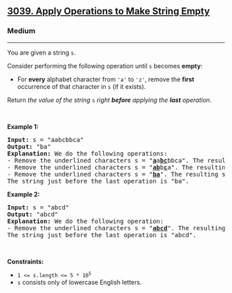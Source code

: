 <h2><a href="https://leetcode.com/problems/apply-operations-to-make-string-empty/">3039. Apply Operations to Make String Empty</a></h2><h3>Medium</h3><hr><div><p>You are given a string <code>s</code>.</p>

<p>Consider performing the following operation until <code>s</code> becomes <strong>empty</strong>:</p>

<ul>
	<li>For <strong>every</strong> alphabet character from <code>'a'</code> to <code>'z'</code>, remove the <strong>first</strong> occurrence of that character in <code>s</code> (if it exists).</li>
</ul>

<p>Return <em>the value of the string </em><code>s</code><em> right <strong>before</strong> applying the <strong>last</strong> operation</em>.</p>

<p>&nbsp;</p>
<p><strong class="example">Example 1:</strong></p>

<pre><strong>Input:</strong> s = "aabcbbca"
<strong>Output:</strong> "ba"
<strong>Explanation:</strong> We do the following operations:
- Remove the underlined characters s = "<u><strong>a</strong></u>a<strong><u>bc</u></strong>bbca". The resulting string is s = "abbca".
- Remove the underlined characters s = "<u><strong>ab</strong></u>b<u><strong>c</strong></u>a". The resulting string is s = "ba".
- Remove the underlined characters s = "<u><strong>ba</strong></u>". The resulting string is s = "".
The string just before the last operation is "ba".
</pre>

<p><strong class="example">Example 2:</strong></p>

<pre><strong>Input:</strong> s = "abcd"
<strong>Output:</strong> "abcd"
<strong>Explanation:</strong> We do the following operation:
- Remove the underlined characters s = "<u><strong>abcd</strong></u>". The resulting string is s = "".
The string just before the last operation is "abcd".
</pre>

<p>&nbsp;</p>
<p><strong>Constraints:</strong></p>

<ul>
	<li><code>1 &lt;= s.length &lt;= 5 * 10<sup>5</sup></code></li>
	<li><code>s</code> consists only of lowercase English letters.</li>
</ul>
</div>